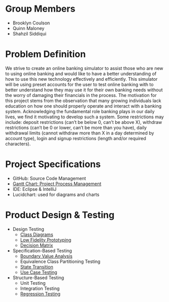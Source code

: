 # Group Members
- Brooklyn Coulson
- Quinn Maloney 
- Shahzil Siddiqui

# Problem Definition
We strive to create an online banking simulator to assist those who are new to using online banking and would like to have a better understanding of how to use this new technology effectively and efficiently. This simulator will be using preset accounts for the user to test online banking with to better understand how they may use it for their own banking needs without the worry of damaging their financials in the process. The motivation for this project stems from the observation that many growing individuals lack education on how one should properly operate and interact with a banking system. Acknowledging the fundamental role banking plays in our daily lives, we find it motivating to develop such a system. Some restrictions may include: deposit restrictions (can’t be below 0, can’t be above X), withdraw restrictions (can’t be 0 or lower, can’t be more than you have), daily withdrawal limits (cannot withdraw more than X in a day determined by account type), login and signup restrictions (length and/or required characters).

# Project Specifications
- GitHub: Source Code Management
- [Gantt Chart: Project Process Management](https://github.com/users/Shahzil27/projects/6)
- IDE: Eclipse & IntelliJ
- Lucidchart: used for diagrams and charts

# Product Design & Testing 
- Design Testing
  - [Class Diagrams](https://github.com/Shahzil27/Banking-Simulator/tree/main/Testing/Design%20Testing/Class%20Diagrams)
  - [Low Fidelity Prototyping](https://github.com/Shahzil27/Banking-Simulator/tree/main/Testing/Design%20Testing/Low%20Fidelity%20Prototypes)
  - [Decision Matrix](https://github.com/Shahzil27/Banking-Simulator/blob/main/Testing/Design%20Testing/Decision%20Matrix.pdf)
- Specification-Based Testing
  - [Boundary Value Analysis](https://github.com/Shahzil27/Banking-Simulator/tree/main/Testing/Specification%20Based%20Testing/Boundary%20Value%20Analysis)
  - Equivalence Class Partitioning Testing
  - [State Transition](https://github.com/Shahzil27/Banking-Simulator/blob/main/Testing/Specification%20Based%20Testing/State%20Transition%20Testing/State%20Chart.pdf)
  - [Use Case Testing](https://github.com/Shahzil27/Banking-Simulator/blob/main/Testing/Use%20Case%20Testing/UseCaseTable.pdf)
- Structure-Based Testing
  - Unit Testing
  - Integration Testing
  - [Regression Testing](https://github.com/Shahzil27/Banking-Simulator/tree/main/Testing/Regression%20Testing)

